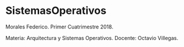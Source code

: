 # SistemasOperativos
Morales Federico.
Primer Cuatrimestre 2018.

Materia: Arquitectura y Sistemas Operativos.
Docente: Octavio Villegas.
